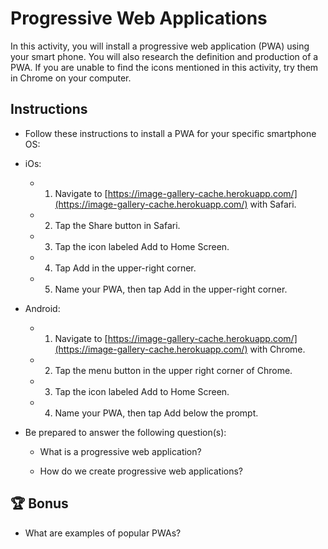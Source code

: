 
# Progressive Web Applications

In this activity, you will install a progressive web application (PWA) using your smart phone. You will also research the definition and production of a PWA. If you are unable to find the icons mentioned in this activity, try them in Chrome on your computer.

## Instructions

* Follow these instructions to install a PWA for your specific smartphone OS:

* iOs:

  * 1. Navigate to [https://image-gallery-cache.herokuapp.com/](https://image-gallery-cache.herokuapp.com/) with Safari.

  * 2. Tap the Share button in Safari.

  * 3. Tap the icon labeled Add to Home Screen.

  * 4. Tap Add in the upper-right corner.

  * 5. Name your PWA, then tap Add in the upper-right corner.

* Android:

  * 1. Navigate to [https://image-gallery-cache.herokuapp.com/](https://image-gallery-cache.herokuapp.com/) with Chrome.

  * 2. Tap the menu button in the upper right corner of Chrome.

  * 3. Tap the icon labeled Add to Home Screen.

  * 4. Name your PWA, then tap Add below the prompt.

* Be prepared to answer the following question(s): 

    * What is a progressive web application? 

    * How do we create progressive web applications?


## 🏆 Bonus

* What are examples of popular PWAs?